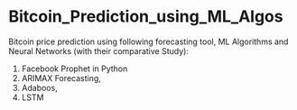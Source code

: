 # Bitcoin_Prediction_using_ML_Algos
Bitcoin price prediction using following forecasting tool, ML Algorithms and Neural Networks (with their comparative Study):
1. Facebook Prophet in Python
2. ARIMAX Forecasting,
3. Adaboos,
4. LSTM
